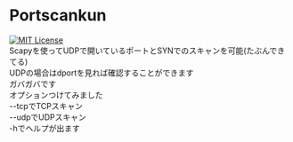 # Portscankun  
[![MIT License](https://img.shields.io/badge/Scapy-2.4.2-green.svg)](https://scapy.readthedocs.io/en/latest/)  
Scapyを使ってUDPで開いているポートとSYNでのスキャンを可能(たぶんできてる)  
UDPの場合はdportを見れば確認することができます  
ガバガバです  
オプションつけてみました  
--tcpでTCPスキャン  
--udpでUDPスキャン   
-hでヘルプが出ます  
